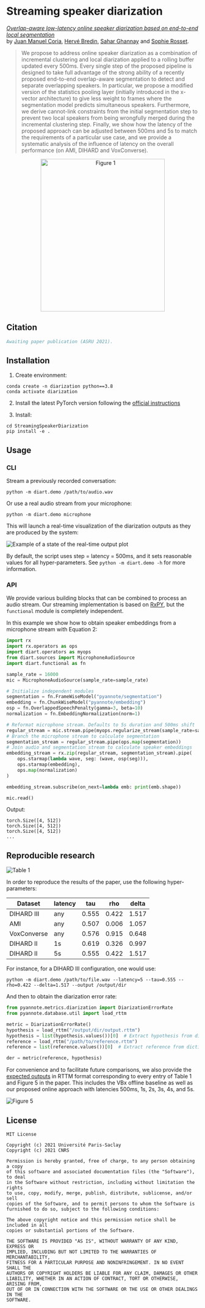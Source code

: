 # Streaming speaker diarization

*[Overlap-aware low-latency online speaker diarization based on end-to-end local segmentation](/paper.pdf)*   
by [Juan Manuel Coria](https://juanmc2005.github.io/), [Hervé Bredin](https://herve.niderb.fr), [Sahar Ghannay](https://saharghannay.github.io/) and [Sophie Rosset](https://perso.limsi.fr/rosset/).


> We propose to address online speaker diarization as a combination of incremental clustering and local diarization applied to a rolling buffer updated every 500ms. Every single step of the proposed pipeline is designed to take full advantage of the strong ability of a recently proposed end-to-end overlap-aware segmentation to detect and separate overlapping speakers. In particular, we propose a modified version of the statistics pooling layer (initially introduced in the x-vector architecture) to give less weight to frames where the segmentation model predicts simultaneous speakers. Furthermore, we derive cannot-link constraints from the initial segmentation step to prevent two local speakers from being wrongfully merged during the incremental clustering step. Finally, we show how the latency of the proposed approach can be adjusted between 500ms and 5s to match the requirements of a particular use case, and we provide a systematic analysis of the influence of latency on the overall performance (on AMI, DIHARD and VoxConverse).

<p align="center">
<img height="400" src="/figure1.png" title="Figure 1" width="325" />
</p>

## Citation

```bibtex
Awaiting paper publication (ASRU 2021).
```

## Installation

1) Create environment:

```shell
conda create -n diarization python==3.8
conda activate diarization
```

2) Install the latest PyTorch version following the [official instructions](https://pytorch.org/get-started/locally/#start-locally)

3) Install:
```shell
cd StreamingSpeakerDiarization
pip install -e .
```

## Usage

### CLI

Stream a previously recorded conversation:

```shell
python -m diart.demo /path/to/audio.wav
```

Or use a real audio stream from your microphone:

```shell
python -m diart.demo microphone
```

This will launch a real-time visualization of the diarization outputs as they are produced by the system:

![Example of a state of the real-time output plot](/visualization.png)

By default, the script uses step = latency = 500ms, and it sets reasonable values for all hyper-parameters.
See `python -m diart.demo -h` for more information.

### API

We provide various building blocks that can be combined to process an audio stream.
Our streaming implementation is based on [RxPY](https://github.com/ReactiveX/RxPY), but the `functional` module is completely independent.

In this example we show how to obtain speaker embeddings from a microphone stream with Equation 2:

```python
import rx
import rx.operators as ops
import diart.operators as myops
from diart.sources import MicrophoneAudioSource
import diart.functional as fn

sample_rate = 16000
mic = MicrophoneAudioSource(sample_rate=sample_rate)

# Initialize independent modules
segmentation = fn.FrameWiseModel("pyannote/segmentation")
embedding = fn.ChunkWiseModel("pyannote/embedding")
osp = fn.OverlappedSpeechPenalty(gamma=3, beta=10)
normalization = fn.EmbeddingNormalization(norm=1)

# Reformat microphone stream. Defaults to 5s duration and 500ms shift
regular_stream = mic.stream.pipe(myops.regularize_stream(sample_rate=sample_rate))
# Branch the microphone stream to calculate segmentation
segmentation_stream = regular_stream.pipe(ops.map(segmentation))
# Join audio and segmentation stream to calculate speaker embeddings
embedding_stream = rx.zip(regular_stream, segmentation_stream).pipe(
    ops.starmap(lambda wave, seg: (wave, osp(seg))),
    ops.starmap(embedding),
    ops.map(normalization)
)

embedding_stream.subscribe(on_next=lambda emb: print(emb.shape))

mic.read()
```

Output:

```
torch.Size([4, 512])
torch.Size([4, 512])
torch.Size([4, 512])
...
```

##  Reproducible research

![Table 1](/table1.png)

In order to reproduce the results of the paper, use the following hyper-parameters:

Dataset     | latency | tau    | rho    | delta 
------------|---------|--------|--------|------
DIHARD III  | any     | 0.555  | 0.422  | 1.517  
AMI         | any     | 0.507  | 0.006  | 1.057  
VoxConverse | any     | 0.576  | 0.915  | 0.648  
DIHARD II   | 1s      | 0.619  | 0.326  | 0.997  
DIHARD II   | 5s      | 0.555  | 0.422  | 1.517  

For instance, for a DIHARD III configuration, one would use:

```shell
python -m diart.demo /path/to/file.wav --latency=5 --tau=0.555 --rho=0.422 --delta=1.517 --output /output/dir
```

And then to obtain the diarization error rate:

```python
from pyannote.metrics.diarization import DiarizationErrorRate
from pyannote.database.util import load_rttm

metric = DiarizationErrorRate()
hypothesis = load_rttm("/output/dir/output.rttm")
hypothesis = list(hypothesis.values())[0]  # Extract hypothesis from dictionary
reference = load_rttm("/path/to/reference.rttm")
reference = list(reference.values())[0]  # Extract reference from dictionary

der = metric(reference, hypothesis)
```

For convenience and to facilitate future comparisons, we also provide the [expected outputs](/expected_outputs) in RTTM format corresponding to every entry of Table 1 and Figure 5 in the paper. This includes the VBx offline baseline as well as our proposed online approach with latencies 500ms, 1s, 2s, 3s, 4s, and 5s.

![Figure 5](/figure5.png)

##  License

```
MIT License

Copyright (c) 2021 Université Paris-Saclay
Copyright (c) 2021 CNRS

Permission is hereby granted, free of charge, to any person obtaining a copy
of this software and associated documentation files (the "Software"), to deal
in the Software without restriction, including without limitation the rights
to use, copy, modify, merge, publish, distribute, sublicense, and/or sell
copies of the Software, and to permit persons to whom the Software is
furnished to do so, subject to the following conditions:

The above copyright notice and this permission notice shall be included in all
copies or substantial portions of the Software.

THE SOFTWARE IS PROVIDED "AS IS", WITHOUT WARRANTY OF ANY KIND, EXPRESS OR
IMPLIED, INCLUDING BUT NOT LIMITED TO THE WARRANTIES OF MERCHANTABILITY,
FITNESS FOR A PARTICULAR PURPOSE AND NONINFRINGEMENT. IN NO EVENT SHALL THE
AUTHORS OR COPYRIGHT HOLDERS BE LIABLE FOR ANY CLAIM, DAMAGES OR OTHER
LIABILITY, WHETHER IN AN ACTION OF CONTRACT, TORT OR OTHERWISE, ARISING FROM,
OUT OF OR IN CONNECTION WITH THE SOFTWARE OR THE USE OR OTHER DEALINGS IN THE
SOFTWARE.
```


